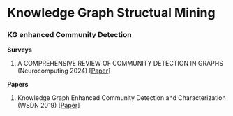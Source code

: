 # Knowledge Graph Structual Mining

### KG enhanced Community Detection
__Surveys__
1. A COMPREHENSIVE REVIEW OF COMMUNITY DETECTION IN GRAPHS (Neurocomputing 2024) [[Paper](https://arxiv.org/pdf/2309.11798)]

__Papers__
1. Knowledge Graph Enhanced Community Detection and Characterization (WSDN 2019) [[Paper](https://dl.acm.org/doi/10.1145/3289600.3291031)]

